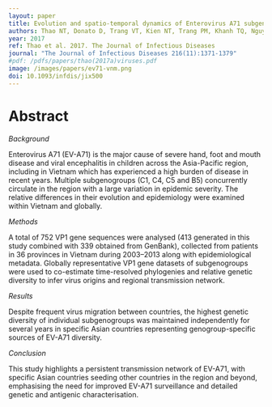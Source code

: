 ```yaml
---
layout: paper
title: Evolution and spatio-temporal dynamics of Enterovirus A71 subgenogroups in Vietnam.
authors: Thao NT, Donato D, Trang VT, Kien NT, Trang PM, Khanh TQ, Nguyet DT, Sessions OM, Cuong HQ, Lan PT, Huong VT, Doorn HR, Vijaykrishna D.
year: 2017
ref: Thao et al. 2017. The Journal of Infectious Diseases
journal: "The Journal of Infectious Diseases 216(11):1371-1379"
#pdf: /pdfs/papers/thao(2017a)viruses.pdf
image: /images/papers/ev71-vnm.png
doi: 10.1093/infdis/jix500
---
```


# Abstract

_Background_

Enterovirus A71 (EV-A71) is the major cause of severe hand, foot and mouth disease and viral encephalitis in children across the Asia-Pacific region, including in Vietnam which has experienced a high burden of disease in recent years. Multiple subgenogroups (C1, C4, C5 and B5) concurrently circulate in the region with a large variation in epidemic severity. The relative differences in their evolution and epidemiology were examined within Vietnam and globally.

_Methods_

A total of 752 VP1 gene sequences were analysed (413 generated in this study combined with 339 obtained from GenBank), collected from patients in 36 provinces in Vietnam during 2003–2013 along with epidemiological metadata. Globally representative VP1 gene datasets of subgenogroups were used to co-estimate time-resolved phylogenies and relative genetic diversity to infer virus origins and regional transmission network.

_Results_

Despite frequent virus migration between countries, the highest genetic diversity of individual subgenogroups was maintained independently for several years in specific Asian countries representing genogroup-specific sources of EV-A71 diversity.

_Conclusion_

This study highlights a persistent transmission network of EV-A71, with specific Asian countries seeding other countries in the region and beyond, emphasising the need for improved EV-A71 surveillance and detailed genetic and antigenic characterisation.
